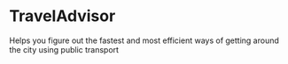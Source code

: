 # TravelAdvisor
Helps you figure out the fastest and most efficient ways of getting around the city using public transport
